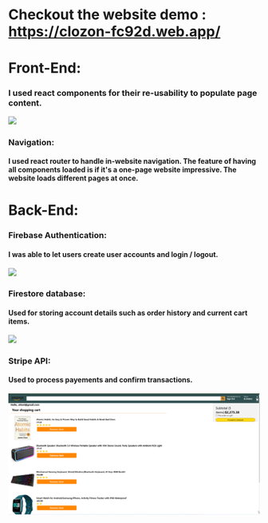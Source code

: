 # Checkout the website demo : https://clozon-fc92d.web.app/

# Front-End: 
### I used react components for their re-usability to populate page content. 
![](Front-End.gif)

### Navigation: 
#### I used react router to handle in-website navigation. The feature of having all components loaded is if it's a one-page website impressive. The website loads different pages at once.

# Back-End:

### Firebase Authentication: 
#### I was able to let users create user accounts and login / logout. 
![](Authentication.gif)

### Firestore database: 
#### Used for storing account details such as order history and current cart items.
![](Cart.gif)

### Stripe API: 
#### Used to process payements and confirm transactions. 
![](Payment.gif)
